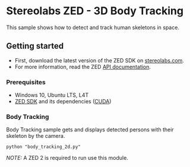 # Stereolabs ZED - 3D Body Tracking

This sample shows how to detect and track human skeletons in space.

## Getting started

- First, download the latest version of the ZED SDK on [stereolabs.com](https://www.stereolabs.com).
- For more information, read the ZED [API documentation](https://www.stereolabs.com/developers/documentation/API/).

### Prerequisites

- Windows 10, Ubuntu LTS, L4T
- [ZED SDK](https://www.stereolabs.com/developers/) and its dependencies ([CUDA](https://developer.nvidia.com/cuda-downloads))

### Body Tracking

Body Tracking sample gets and displays detected persons with their skeleton by the camera.

```
python "body_tracking_2d.py"
```

*NOTE:* A ZED 2 is required to run use this module.
